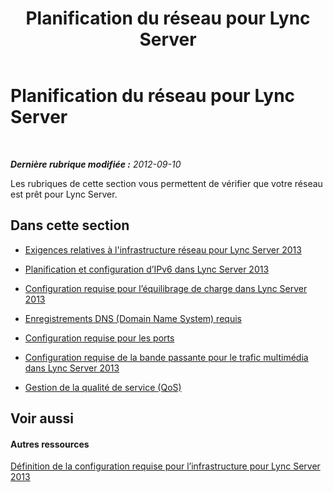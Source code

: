 ﻿---
title: Planification du réseau pour Lync Server
TOCTitle: Planification du réseau pour Lync Server
ms:assetid: cb4383e3-118a-40f2-92eb-d723c5b037c2
ms:mtpsurl: https://technet.microsoft.com/fr-fr/library/JJ721883(v=OCS.15)
ms:contentKeyID: 49891540
ms.date: 05/20/2016
mtps_version: v=OCS.15
ms.translationtype: HT
---

# Planification du réseau pour Lync Server

 

_**Dernière rubrique modifiée :** 2012-09-10_

Les rubriques de cette section vous permettent de vérifier que votre réseau est prêt pour Lync Server.

## Dans cette section

  - [Exigences relatives à l'infrastructure réseau pour Lync Server 2013](lync-server-2013-network-infrastructure-requirements.md)

  - [Planification et configuration d’IPv6 dans Lync Server 2013](lync-server-2013-planning-for-and-configuring-ipv6.md)

  - [Configuration requise pour l’équilibrage de charge dans Lync Server 2013](lync-server-2013-load-balancing-requirements.md)

  - [Enregistrements DNS (Domain Name System) requis](lync-server-2013-domain-name-system-dns-requirements.md)

  - [Configuration requise pour les ports](lync-server-2013-port-requirements.md)

  - [Configuration requise de la bande passante pour le trafic multimédia dans Lync Server 2013](lync-server-2013-network-bandwidth-requirements-for-media-traffic.md)

  - [Gestion de la qualité de service (QoS)](lync-server-2013-managing-quality-of-service-qos.md)

## Voir aussi

#### Autres ressources

[Définition de la configuration requise pour l’infrastructure pour Lync Server 2013](lync-server-2013-determining-your-infrastructure-requirements.md)

